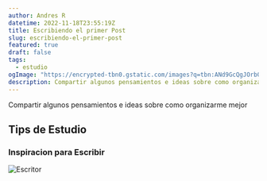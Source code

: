 ```yaml
---
author: Andres R
datetime: 2022-11-18T23:55:19Z
title: Escribiendo el primer Post
slug: escribiendo-el-primer-post
featured: true
draft: false
tags:
  - estudio
ogImage: "https://encrypted-tbn0.gstatic.com/images?q=tbn:ANd9GcQgJOrb0SyeLxDBXiN8IR7U75FQnqjyShYh7g&usqp=CAU"
description: Compartir algunos pensamientos e ideas sobre como organizarme mejor
---
```


Compartir algunos pensamientos e ideas sobre como organizarme mejor

## Tips de Estudio

### Inspiracion para Escribir

![Escritor](https://images.unsplash.com/photo-1510442650500-93217e634e4c?ixlib=rb-4.0.3&ixid=MnwxMjA3fDB8MHxwaG90by1wYWdlfHx8fGVufDB8fHx8&auto=format&fit=crop&w=782&q=80)

